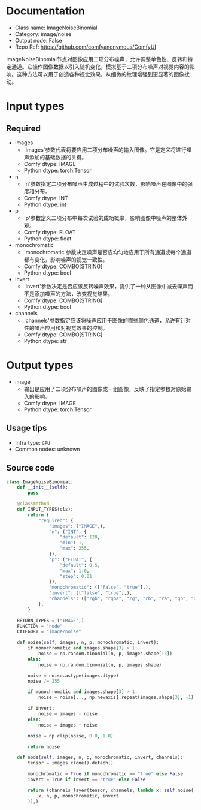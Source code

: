 
# Documentation
- Class name: ImageNoiseBinomial
- Category: image/noise
- Output node: False
- Repo Ref: https://github.com/comfyanonymous/ComfyUI

ImageNoiseBinomial节点对图像应用二项分布噪声，允许调整单色性、反转和特定通道。它操作图像数据以引入随机变化，模拟基于二项分布噪声对视觉内容的影响。这种方法可以用于创造各种视觉效果，从细微的纹理增强到更显著的图像扰动。

# Input types
## Required
- images
    - 'images'参数代表将要应用二项分布噪声的输入图像。它是定义将进行噪声添加的基础数据的关键。
    - Comfy dtype: IMAGE
    - Python dtype: torch.Tensor
- n
    - 'n'参数指定二项分布噪声生成过程中的试验次数，影响噪声在图像中的强度和分布。
    - Comfy dtype: INT
    - Python dtype: int
- p
    - 'p'参数定义二项分布中每次试验的成功概率，影响图像中噪声的整体外观。
    - Comfy dtype: FLOAT
    - Python dtype: float
- monochromatic
    - 'monochromatic'参数决定噪声是否应均匀地应用于所有通道或每个通道都有变化，影响噪声的视觉一致性。
    - Comfy dtype: COMBO[STRING]
    - Python dtype: bool
- invert
    - 'invert'参数决定是否应该反转噪声效果，提供了一种从图像中减去噪声而不是添加噪声的方法，改变视觉结果。
    - Comfy dtype: COMBO[STRING]
    - Python dtype: bool
- channels
    - 'channels'参数指定应该将噪声应用于图像的哪些颜色通道，允许有针对性的噪声应用和对视觉效果的控制。
    - Comfy dtype: COMBO[STRING]
    - Python dtype: str

# Output types
- image
    - 输出是应用了二项分布噪声的图像或一组图像，反映了指定参数对原始输入的影响。
    - Comfy dtype: IMAGE
    - Python dtype: torch.Tensor


## Usage tips
- Infra type: `GPU`
- Common nodes: unknown


## Source code
```python
class ImageNoiseBinomial:
    def __init__(self):
        pass

    @classmethod
    def INPUT_TYPES(cls):
        return {
            "required": {
                "images": ("IMAGE",),
                "n": ("INT", {
                    "default": 128,
                    "min": 1,
                    "max": 255,
                }),
                "p": ("FLOAT", {
                    "default": 0.5,
                    "max": 1.0,
                    "step": 0.01
                }),
                "monochromatic": (["false", "true"],),
                "invert": (["false", "true"],),
                "channels": (["rgb", "rgba", "rg", "rb", "ra", "gb", "ga", "ba", "r", "g", "b", "a"],),
            },
        }

    RETURN_TYPES = ("IMAGE",)
    FUNCTION = "node"
    CATEGORY = "image/noise"

    def noise(self, images, n, p, monochromatic, invert):
        if monochromatic and images.shape[3] > 1:
            noise = np.random.binomial(n, p, images.shape[:3])
        else:
            noise = np.random.binomial(n, p, images.shape)

        noise = noise.astype(images.dtype)
        noise /= 255

        if monochromatic and images.shape[3] > 1:
            noise = noise[..., np.newaxis].repeat(images.shape[3], -1)

        if invert:
            noise = images - noise
        else:
            noise = images + noise

        noise = np.clip(noise, 0.0, 1.0)

        return noise

    def node(self, images, n, p, monochromatic, invert, channels):
        tensor = images.clone().detach()

        monochromatic = True if monochromatic == "true" else False
        invert = True if invert == "true" else False

        return (channels_layer(tensor, channels, lambda x: self.noise(
            x, n, p, monochromatic, invert
        )),)

```
